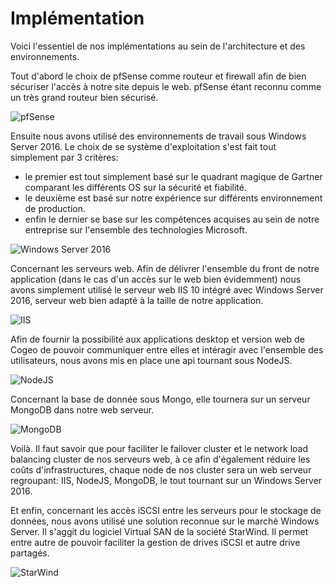 # Implémentation

Voici l'essentiel de nos implémentations au sein de l'architecture et des environnements.

Tout d'abord le choix de pfSense comme routeur et firewall afin de bien sécuriser l'accès à notre site depuis le web. pfSense étant reconnu comme un très grand routeur bien sécurisé.

<img class="atom-vertical-line"
     src="http://res.cloudinary.com/paolovador/image/upload/v1498531220/pfsense-logo_zhflry.png"
     alt="pfSense"
     title="pfSense">

Ensuite nous avons utilisé des environnements de travail sous Windows Server 2016. Le choix de se système d'exploitation s'est fait tout simplement par 3 critères:

 - le premier est tout simplement basé sur le quadrant magique de Gartner comparant les différents OS sur la sécurité et fiabilité.
 - le deuxième est basé sur notre expérience sur différents environnement de production.
 - enfin le dernier se base sur les compétences acquises au sein de notre entreprise sur l'ensemble des technologies Microsoft.

<img class="atom-vertical-line"
     src="http://res.cloudinary.com/paolovador/image/upload/v1498531220/windows-server-2016_q7cko4.png"
     alt="Windows Server 2016"
     title="Windows Server 2016">

Concernant les serveurs web. Afin de délivrer l'ensemble du front de notre application (dans le cas d'un accès sur le web bien évidemment) nous avons simplement utilisé le serveur web IIS 10 intégré avec Windows Server 2016, serveur web bien adapté à la taille de notre application.

<img class="atom-vertical-line"
     src="http://res.cloudinary.com/paolovador/image/upload/v1498531220/microsoft-logo_h8ozou.png"
     alt="IIS"
     title="IIS">

Afin de fournir la possibilité aux applications desktop et version web de Cogeo de pouvoir communiquer entre elles et intéragir avec l'ensemble des utilisateurs, nous avons mis en place une api tournant sous NodeJS.

<img class="atom-vertical-line"
     src="http://res.cloudinary.com/paolovador/image/upload/v1498531635/Picture2_pnhmze.png"
     alt="NodeJS"
     title="NodeJS">

Concernant la base de donnée sous Mongo, elle tournera sur un serveur MongoDB dans notre web serveur.

<img class="atom-vertical-line"
     src="http://res.cloudinary.com/paolovador/image/upload/v1498531634/Picture1_zmz04p.png"
     alt="MongoDB"
     title="MongoDB">

Voilà. Il faut savoir que pour faciliter le failover cluster et le network load balancing cluster de nos serveurs web, à ce afin d'également réduire les coûts d'infrastructures, chaque node de nos cluster sera un web serveur regroupant: IIS, NodeJS, MongoDB, le tout tournant sur un Windows Server 2016.

Et enfin, concernant les accès iSCSI entre les serveurs pour le stockage de données, nous avons utilisé une solution reconnue sur le marché Windows Server. Il s'aggit du logiciel Virtual SAN de la société StarWind. Il permet entre autre de pouvoir faciliter la gestion de drives iSCSI et autre drive partagés.

<img class="atom-vertical-line"
     src="http://res.cloudinary.com/paolovador/image/upload/v1498531220/StarWind_logo_Small-01_sft1cd.png"
     alt="StarWind"
     title="StarWind">

